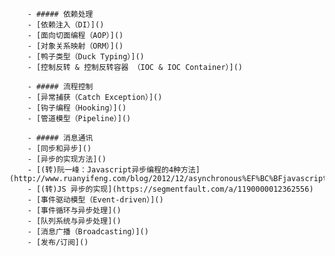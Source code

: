         - ##### 依赖处理
        - [依赖注入（DI）]()
        - [面向切面编程（AOP）]()
        - [对象关系映射（ORM）]()
        - [鸭子类型（Duck Typing）]()
        - [控制反转 & 控制反转容器 （IOC & IOC Container）]()

        - ##### 流程控制
        - [异常捕获（Catch Exception）]()
        - [钩子编程（Hooking）]()
        - [管道模型（Pipeline）]()

        - ##### 消息通讯
        - [同步和异步]()
        - [异步的实现方法]()
        - [(转)阮一峰：Javascript异步编程的4种方法](http://www.ruanyifeng.com/blog/2012/12/asynchronous%EF%BC%BFjavascript.html)
        - [(转)JS 异步的实现](https://segmentfault.com/a/1190000012362556)
        - [事件驱动模型（Event-driven）]()
        - [事件循环与异步处理]()
        - [队列系统与异步处理]()
        - [消息广播（Broadcasting）]()
        - [发布/订阅]()